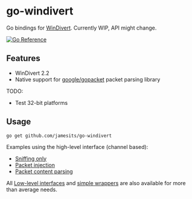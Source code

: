 # go-windivert

Go bindings for [WinDivert](https://github.com/basil00/Divert). Currently WIP, API might change.

[![Go Reference](https://pkg.go.dev/badge/github.com/Jamesits/go-windivert.svg)](https://pkg.go.dev/github.com/Jamesits/go-windivert)

## Features

- WinDivert 2.2
- Native support for [google/gopacket](https://github.com/google/gopacket) packet parsing library

TODO:
- Test 32-bit platforms

## Usage

```shell
go get github.com/jamesits/go-windivert
```

Examples using the high-level interface (channel based):
- [Sniffing only](cmd/pktdump/main.go)
- [Packet injection](cmd/pktloopback/main.go)
- [Packet content parsing](cmd/pktcount/main.go)

All [Low-level interfaces](pkg/ffi/library.go) and [simple wrappers](pkg/ffi/wrapper.go) are also available for more than average needs.
